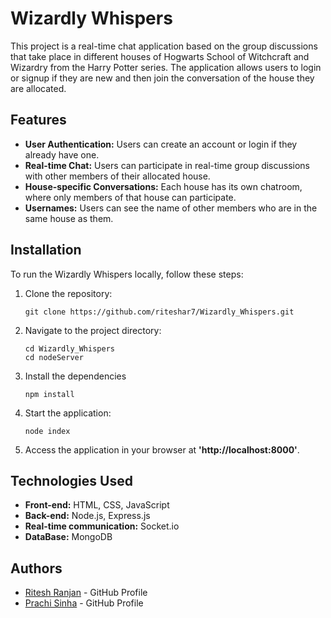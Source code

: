 # Wizardly Whispers

This project is a real-time chat application based on the group discussions that take place in different houses of Hogwarts School of Witchcraft and Wizardry from the Harry Potter series. The application allows users to login or signup if they are new and then join the conversation of the house they are allocated.

## Features

- **User Authentication:** Users can create an account or login if they already have one.
- **Real-time Chat:** Users can participate in real-time group discussions with other members of their allocated house.
- **House-specific Conversations:** Each house has its own chatroom, where only members of that house can participate.
- **Usernames:** Users can see the name of other members who are in the same house as them.

## Installation

  To run the Wizardly Whispers locally, follow these steps:

  1. Clone the repository:
 
     ```shell
     git clone https://github.com/riteshar7/Wizardly_Whispers.git

  2. Navigate to the project directory:

     ```shell
     cd Wizardly_Whispers
     cd nodeServer
     
  3. Install the dependencies
 
     ```shell
     npm install

  4. Start the application:
     
     ```shell
     node index
     
  5. Access the application in your browser at **'http://localhost:8000'**.
 
## Technologies Used

- **Front-end:** HTML, CSS, JavaScript
- **Back-end:** Node.js, Express.js
- **Real-time communication:** Socket.io
- **DataBase:** MongoDB

## Authors

- [Ritesh Ranjan](https://github.com/riteshar7) - GitHub Profile
- [Prachi Sinha](https://github.com/PrachiSinha203) - GitHub Profile
